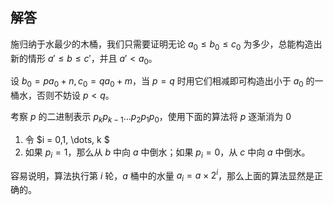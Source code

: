 ## 解答

施归纳于水最少的木桶，我们只需要证明无论 $a_0 \le b_0 \le c_0$ 为多少，总能构造出新的情形 $a'\le b\le c'$，并且 $a'<a_0$。

设 $b_0 = pa_0+n, c_0 = qa_0+m$，当 $p = q$ 时用它们相减即可构造出小于 $a_0$ 的一桶水，否则不妨设 $p < q$。

考察 $p$ 的二进制表示 $p_kp_{k-1}\dots p_2p_1p_0$，使用下面的算法将 $p$ 逐渐消为 $0$

1. 令 $i = 0,1, \dots, k $
2. 如果 $p_i = 1$，那么从 $b$ 中向 $a$ 中倒水；如果 $p_i = 0$，从 $c$ 中向 $a$ 中倒水。

容易说明，算法执行第 $i$ 轮，$a$ 桶中的水量 $a_i =a\times 2^i$，那么上面的算法显然是正确的。

